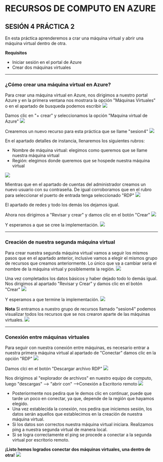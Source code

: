 # RECURSOS DE COMPUTO EN AZURE
## SESIÓN 4 PRÁCTICA 2
En esta práctica aprenderemos a crar una máquina virtual y abrir una máquina virtual dentro de otra.

**Requisitos**
* Iniciar sesión en el portal de Azure
* Crear dos máquinas virtuales

------------------------------------------

### ¿Cómo crear una máquina virtual en Azure?
Para crear una máquina virtual en Azure, nos dirigimos a nuestro portal Azure y en la primera ventana nos mostrara la opción "Máquinas Virtuales" o en el apartado de busqueda podemos escribir 
![](https://github.com/JohannaJBalderas/S4-practica2/blob/main/images/1portalazure.png)

Damos clic en "+ crear" y seleccionamos la opción "Maquina virtual de Azure"
![](https://github.com/JohannaJBalderas/S4-practica2/blob/main/images/2crear.png)

Crearemos un nuevo recurso para esta práctica que se llame "sesion4"
![](https://github.com/JohannaJBalderas/S4-practica2/blob/main/images/3crearrecurso.png)

En el apartado detalles de instancia, llenaremos los siguientes rubros:
* Nombre de máquina virtual: elegimos como queremos que se llame nuestra máquina virtual
* Región: elegimos donde queremos que se hospede nuestra máquina virtual

![](https://github.com/JohannaJBalderas/S4-practica2/blob/main/images/4instancias.png)

Mientras que en el apartado de cuentas del administrador creamos un nuevo usuario con su contraseña. De igual corroboramos que en el rubro para seleccionar el puerto de entrada tenga seleccionado "RDP"
![](https://github.com/JohannaJBalderas/S4-practica2/blob/main/images/5admin.png)

El apartado de redes y todo los demás los dejamos igual. 

Ahora nos dirigimos a  "Revisar y crear" y damos clic en el botón "Crear" 
![](https://github.com/JohannaJBalderas/S4-practica2/blob/main/images/7crear.png) 

Y esperamos a que se cree la implementación.
![](https://github.com/JohannaJBalderas/S4-practica2/blob/main/images/8secreo.png)

-------------------------------

### Creación de nuestra segunda máquina virtual 
Para crear nuestra segunda máquina virtual vamos a seguir los mismos pasos que en el apartado anterior, inclusive vamos a elegir el mismos grupo de recursos que creamos anteriormente. Lo único que va a cambiar seria el nombre de la máquina virtual y posiblemente la región. 
![](https://github.com/JohannaJBalderas/S4-practica2/blob/main/images/9otramaquina.png)

Una vez completados los datos básicos y haber dejado todo lo demás igual. Nos dirigimos al apartado "Revisar y Crear" y damos clic en el botón "Crear"
![](https://github.com/JohannaJBalderas/S4-practica2/blob/main/images/12otracreada.png)

Y esperamos a que termine la implementación.
![](https://github.com/JohannaJBalderas/S4-practica2/blob/main/images/13listorecurso.png)

**Nota**
Si entramos a nuestro grupo de recursos llamado "sesion4" podemos visualizar todos los recursos que se nos crearon aparte de las máquinas virtuales.
![](https://github.com/JohannaJBalderas/S4-practica2/blob/main/images/14datos.png)

---------------------------------------------

### Conexión entre máquinas virtuales
Para seguir con nuestra conexión entre máquinas, es necesario entrar a nuestra primera máquina virtual al apartado de "Conectar" damos clic en la opción "RDP"
![](https://github.com/JohannaJBalderas/S4-practica2/blob/main/images/15conectar.png)

Damos clci en el botón "Descargar archivo RDP"
![](https://github.com/JohannaJBalderas/S4-practica2/blob/main/images/16rdp.png)

Nos dirigimos al "explorador de archivos" en nuestro equipo de computo, luego "descargas" --> "abrir con" -->Conexión a Escritorio remoto
![](https://github.com/JohannaJBalderas/S4-practica2/blob/main/images/17conexion.png)

* Posteriormente nos pedira que le demos clic en continuar, puede que tarde un poco en conectar, ya que, depende de la región que hayamos elegido. 
* Una vez establecida la conexión, nos pedira que iniciemos sesión, los datos serán aquellos que establecimos en la creación de nuestra máquina virtual.
* Si los datos son correctos nuestra máquina virtual iniciara. 
Realizamos ping a nuestra segunda virtual de manera local. 
* Si se logra correctamente el ping se procede a conectar a la segunda virtual por escritorio remoto.

**¡Listo hemos logrados conectar dos máquinas virtuales, una dentro de otra!** 
![](https://github.com/JohannaJBalderas/S4-practica2/blob/main/images/maquinasobremaquina.png)

